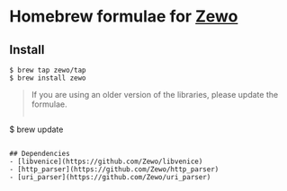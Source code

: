# Homebrew formulae for [Zewo](https://github.com/Zewo)

## Install
```shell
$ brew tap zewo/tap
$ brew install zewo
```


> If you are using an older version of the libraries, please update the formulae.
> 
> ```
$ brew update
```

## Dependencies
- [libvenice](https://github.com/Zewo/libvenice)
- [http_parser](https://github.com/Zewo/http_parser)
- [uri_parser](https://github.com/Zewo/uri_parser)
